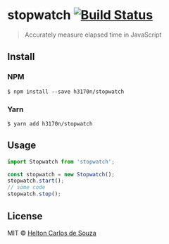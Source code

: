 # stopwatch [![Build Status](https://travis-ci.org/helton/stopwatch.svg?branch=master)](https://travis-ci.org/helton/stopwatch)

> Accurately measure elapsed time in JavaScript


## Install

### NPM
```
$ npm install --save h3170n/stopwatch
```

### Yarn
```
$ yarn add h3170n/stopwatch
```


## Usage

```js
import Stopwatch from 'stopwatch';

const stopwatch = new Stopwatch();
stopwatch.start();
// some code
stopwatch.stop();
```


## License

MIT © [Helton Carlos de Souza](http://helton.me)
